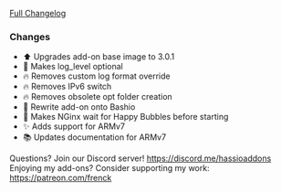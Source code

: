 [Full Changelog][changelog]

### Changes

- :arrow_up: Upgrades add-on base image to 3.0.1
- :hammer: Makes log_level optional
- :fire: Removes custom log format override
- :fire: Removes IPv6 switch
- :fire: Removes obsolete opt folder creation
- :hammer: Rewrite add-on onto Bashio
- :hammer: Makes NGinx wait for Happy Bubbles before starting
- :sparkles: Adds support for ARMv7
- :books: Updates documentation for ARMv7

[changelog]: https://github.com/hassio-addons/addon-happy-bubbles/compare/v1.2.1...v2.0.0

Questions? Join our Discord server! https://discord.me/hassioaddons
Enjoying my add-ons? Consider supporting my work: https://patreon.com/frenck